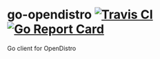 # go-opendistro [![Travis CI](https://api.travis-ci.org/micro/go-micro.svg?branch=master)](https://travis-ci.org/micro/go-micro) [![Go Report Card](https://goreportcard.com/badge/github.com/WhizUs/go-opendistro)](https://goreportcard.com/report/github.com/WhizUs/go-opendistro)
Go client for OpenDistro
